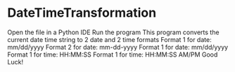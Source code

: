 # DateTimeTransformation
Open the file in a Python IDE
Run the program
This program converts the current date time string to 2 date and 2 time formats
Format 1 for date: mm/dd/yyyy
Format 2 for date: mm-dd-yyyy
Format 1 for date: mm/dd/yyyy
Format 1 for time: HH:MM:SS
Format 1 for time: HH:MM:SS AM/PM
Good Luck!
